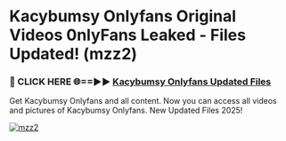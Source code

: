# Kacybumsy Onlyfans Original Videos 0nlyFans Leaked - Files Updated! (mzz2)

<h3>🔴 CLICK HERE 🌐==►► <a href="https://tinyurl.com/ehrbuxhb" rel="nofollow">Kacybumsy Onlyfans Updated Files</a></h3>

Get Kacybumsy Onlyfans and all content. Now you can access all videos and pictures of Kacybumsy Onlyfans. New Updated Files 2025!

[![mzz2](https://i.imgur.com/lVYEuWS.gif)](https://tinyurl.com/ehrbuxhb)
